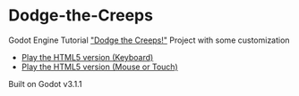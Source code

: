 # Dodge-the-Creeps
Godot Engine Tutorial ["Dodge the Creeps!"](https://docs.godotengine.org/en/latest/getting_started/step_by_step/your_first_game.html) Project with some customization

- [Play the HTML5 version (Keyboard)](https://naetmul.github.io/Dodge-the-Creeps/export/HTML5/Keyboard/Dodge%20the%20Creeps.html)
- [Play the HTML5 version (Mouse or Touch)](https://naetmul.github.io/Dodge-the-Creeps/export/HTML5/MouseOrTouch/Dodge%20the%20Creeps.html)

Built on Godot v3.1.1
